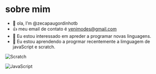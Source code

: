 # sobre mim
- 👋 ola, I’m @zecapaugordinhotb
- :+1: meu email de contato é venimodes@gmail.com
- 👀 Eu estou interessado em apreder a programar novas linguagens.
- 🌱 Eu estou aprendendo a progrmar recentemente a limguagem de javaScript e scratch.

![Scratch](https://img.shields.io/badge/Scratch-4D97FF?style=for-the-badge&logo=Scratch&logoColor=white)
 
![JavaScript](https://img.shields.io/badge/JavaScript-323330?style=for-the-badge&logo=javascript&logoColor=F7DF1E)




